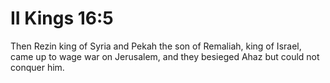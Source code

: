 # II Kings 16:5

Then Rezin king of Syria and Pekah the son of Remaliah, king of Israel, came up to wage war on Jerusalem, and they besieged Ahaz but could not conquer him.
